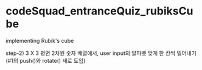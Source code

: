 # codeSquad_entranceQuiz_rubiksCube
 implementing Rubik's cube

step-2)
3 X 3 평면 2차원 숫자 배열에서,
user input의 알파벳 맞게 한 칸씩 밀어내기
(#1의 push()와 rotate() 새로 도입)
